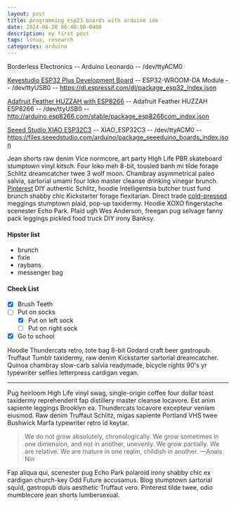 ```yaml
---
layout: post
title: programming esp23 boards with arduino ide
date: 2024-06-20 06:40:00-0400
description: my first post
tags: linux, research
categories: arduino
---
```


Borderless Electronics -- Arduino Leonardo -- /dev/ttyACM0

[Keyestudio ESP32 Plus Development Board](https://wiki.keyestudio.com/KS5016_Keyestudio_ESP32_PLUS_Development_Board) -- ESP32-WROOM-DA Module -- /dev/ttyUSB0 -- https://dl.espressif.com/dl/package_esp32_index.json

[Adafruit Feather HUZZAH with ESP8266](https://www.adafruit.com/product/2821) -- Adafruit Feather HUZZAH ESP8266 -- /dev/ttyUSB0 -- http://arduino.esp8266.com/stable/package_esp8266com_index.json

[Seeed Studio XIAO ESP32C3](https://www.seeedstudio.com/Seeed-XIAO-ESP32C3-p-5431.html) -- XIAO_ESP32C3 -- /dev/ttyACM0 -- https://files.seeedstudio.com/arduino/package_seeeduino_boards_index.json

Jean shorts raw denim Vice normcore, art party High Life PBR skateboard stumptown vinyl kitsch. Four loko meh 8-bit, tousled banh mi tilde forage Schlitz dreamcatcher twee 3 wolf moon. Chambray asymmetrical paleo salvia, sartorial umami four loko master cleanse drinking vinegar brunch. [Pinterest](https://www.pinterest.com) DIY authentic Schlitz, hoodie Intelligentsia butcher trust fund brunch shabby chic Kickstarter forage flexitarian. Direct trade <a href="https://en.wikipedia.org/wiki/Cold-pressed_juice">cold-pressed</a> meggings stumptown plaid, pop-up taxidermy. Hoodie XOXO fingerstache scenester Echo Park. Plaid ugh Wes Anderson, freegan pug selvage fanny pack leggings pickled food truck DIY irony Banksy.

#### Hipster list

- brunch
- fixie
- raybans
- messenger bag

#### Check List

- [x] Brush Teeth
- [ ] Put on socks
  - [x] Put on left sock
  - [ ] Put on right sock
- [x] Go to school

Hoodie Thundercats retro, tote bag 8-bit Godard craft beer gastropub. Truffaut Tumblr taxidermy, raw denim Kickstarter sartorial dreamcatcher. Quinoa chambray slow-carb salvia readymade, bicycle rights 90's yr typewriter selfies letterpress cardigan vegan.

<hr>

Pug heirloom High Life vinyl swag, single-origin coffee four dollar toast taxidermy reprehenderit fap distillery master cleanse locavore. Est anim sapiente leggings Brooklyn ea. Thundercats locavore excepteur veniam eiusmod. Raw denim Truffaut Schlitz, migas sapiente Portland VHS twee Bushwick Marfa typewriter retro id keytar.

> We do not grow absolutely, chronologically. We grow sometimes in one dimension, and not in another, unevenly. We grow partially. We are relative. We are mature in one realm, childish in another.
> —Anais Nin

Fap aliqua qui, scenester pug Echo Park polaroid irony shabby chic ex cardigan church-key Odd Future accusamus. Blog stumptown sartorial squid, gastropub duis aesthetic Truffaut vero. Pinterest tilde twee, odio mumblecore jean shorts lumbersexual.
